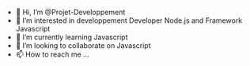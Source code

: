 - 👋 Hi, I’m @Projet-Developpement
- 👀 I’m interested in developpement Developer Node.js and Framework Javascript
- 🌱 I’m currently learning Javascript
- 💞️ I’m looking to collaborate on Javascript
- 📫 How to reach me ...

<!---
Projet-Developpement/Projet-Developpement is a ✨ special ✨ repository because its `README.md` (this file) appears on your GitHub profile.
You can click the Preview link to take a look at your changes.
--->
